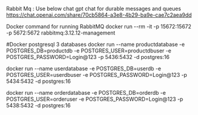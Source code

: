 Rabbit Mq :
Use below chat gpt chat for durable messages and queues 
https://chat.openai.com/share/70cb5864-a3e8-4b29-ba9e-cae7c2aea9dd

Docker command for running RabbitMQ 
docker run --rm -it -p 15672:15672 -p 5672:5672 rabbitmq:3.12.12-management


#Docker postgresql 3 databases
docker run --name productdatabase -e POSTGRES_DB=productdb -e POSTGRES_USER=productdbuser -e POSTGRES_PASSWORD=Login@123 -p 5436:5432 -d postgres:16


docker run --name userdatabase -e POSTGRES_DB=userdb -e POSTGRES_USER=userdbuser -e POSTGRES_PASSWORD=Login@123 -p 5434:5432 -d postgres:16

docker run --name orderdatabase -e POSTGRES_DB=orderdb -e POSTGRES_USER=orderuser -e POSTGRES_PASSWORD=Login@123 -p 5438:5432 -d postgres:16
